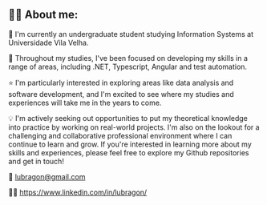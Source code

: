 ## 👍🏽 About me:



🌱  I'm currently an undergraduate student studying Information Systems at Universidade Vila Velha.

📗 Throughout my studies, I've been focused on developing my skills in a range of areas, including .NET, Typescript, Angular and test automation.

⭐ I'm particularly interested in exploring areas like data analysis and software development, and I'm excited to see where my studies and experiences will take me in the years to come.

💡 I'm actively seeking out opportunities to put my theoretical knowledge into practice by working on real-world projects. I'm also on the lookout for a challenging and collaborative professional environment where I can continue to learn and grow. If you're interested in learning more about my skills and experiences, please feel free to explore my Github repositories and get in touch!

📩 lubragon@gmail.com

🤝🏽 https://www.linkedin.com/in/lubragon/

<!--  
## Tech Stack:
![Python](https://img.shields.io/badge/python-3670A0?style=for-the-badge&logo=python&logoColor=ffdd54) ![HTML5](https://img.shields.io/badge/html5-%23E34F26.svg?style=for-the-badge&logo=html5&logoColor=white) ![CSS3](https://img.shields.io/badge/css3-%231572B6.svg?style=for-the-badge&logo=css3&logoColor=white) ![MySQL](https://img.shields.io/badge/mysql-%2300f.svg?style=for-the-badge&logo=mysql&logoColor=white) ![Postgres](https://img.shields.io/badge/postgres-%23316192.svg?style=for-the-badge&logo=postgresql&logoColor=white) ![NumPy](https://img.shields.io/badge/numpy-%23013243.svg?style=for-the-badge&logo=numpy&logoColor=white) ![Java](https://img.shields.io/badge/java-%23ED8B00.svg?style=for-the-badge&logo=java&logoColor=white)

## 📊 GitHub Stats:
![](https://github-readme-stats.vercel.app/api?username=lubragon&theme=dark&hide_border=false&include_all_commits=false&count_private=false)<br/>
![](https://github-readme-streak-stats.herokuapp.com/?user=lubragon&theme=dark&hide_border=false)<br/>
-->
